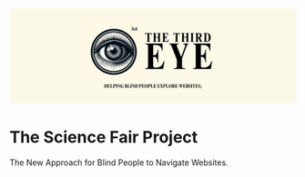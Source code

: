 <img src="./images/header.jpg" />

# The Science Fair Project

The New Approach for Blind People to Navigate Websites.
